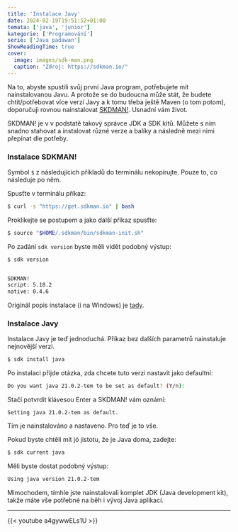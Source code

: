 ```yaml
---
title: 'Instalace Javy'
date: 2024-02-19T19:51:52+01:00
temata: ['java', 'junior']
kategorie: ['Programování']
serie: ['Java padawan']
ShowReadingTime: true
cover:
  image: images/sdk-man.png
  caption: "Zdroj: https://sdkman.io/"
---
```


Na to, abyste spustili svůj první Java program, potřebujete mít nainstalovanou Javu. A protože se do budoucna může stát, 
že budete chtít/potřebovat více verzí Javy a k tomu třeba ještě Maven (o tom potom), 
doporučuji rovnou nainstalovat [SKDMAN!](https://sdkman.io/). Usnadní vám život. 

SKDMAN! je v v podstatě takový správce JDK a SDK kitů. Můžete s ním snadno stahovat a instalovat různé verze a balíky a následně 
mezi nimi přepínat dle potřeby.

### Instalace SDKMAN!
Symbol `$` z následujících příkladů do terminálu nekopírujte. Pouze to, co následuje po něm.

Spusťte v terminálu příkaz:
```bash
$ curl -s "https://get.sdkman.io" | bash
```

Proklikejte se postupem a jako další příkaz spusťte:
```bash
$ source "$HOME/.sdkman/bin/sdkman-init.sh"
```

Po zadání `sdk version` byste měli vidět podobný výstup:
```bash
$ sdk version


SDKMAN!
script: 5.18.2
native: 0.4.6
```

Originál popis instalace (i na Windows) je [tady](https://sdkman.io/install).

### Instalace Javy
Instalace Javy je teď jednoduchá. Příkaz bez dalších parametrů nainstaluje nejnovější verzi.

```bash
$ sdk install java
```

Po instalaci přijde otázka, zda chcete tuto verzi nastavit jako defaultní:
```bash
Do you want java 21.0.2-tem to be set as default? (Y/n):
```

Stačí potvrdit klávesou Enter a SKDMAN! vám oznámí:
```
Setting java 21.0.2-tem as default.
```

Tím je nainstalováno a nastaveno. Pro teď je to vše.

Pokud byste chtěli mít jó jistotu, že je Java doma, zadejte:
```bash
$ sdk current java
```

Měli byste dostat podobný výstup:
```bash
Using java version 21.0.2-tem
```

Mimochodem, tímhle jste nainstalovali komplet JDK (Java development kit), takže máte vše potřebné na běh i vývoj Java aplikací.

---

{{< youtube a4gywwELs1U  >}}
